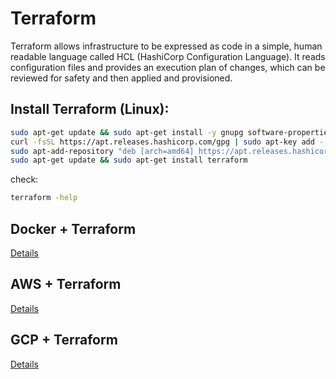 # Terraform

Terraform allows infrastructure to be expressed as code in a simple, human readable language called HCL (HashiCorp Configuration Language). It reads configuration files and provides an execution plan of changes, which can be reviewed for safety and then applied and provisioned. 

## Install Terraform (Linux):

```bash
sudo apt-get update && sudo apt-get install -y gnupg software-properties-common curl
curl -fsSL https://apt.releases.hashicorp.com/gpg | sudo apt-key add -
sudo apt-add-repository "deb [arch=amd64] https://apt.releases.hashicorp.com $(lsb_release -cs) main"
sudo apt-get update && sudo apt-get install terraform
```

check:
```bash
terraform -help
```

## Docker + Terraform

[Details](https://github.com/yuyatinnefeld/terraform/tree/master/docker)


## AWS + Terraform

[Details](https://github.com/yuyatinnefeld/terraform/tree/master/aws)


## GCP + Terraform

[Details](https://github.com/yuyatinnefeld/terraform/tree/master/gcp)


